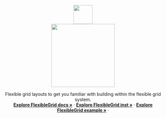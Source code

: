 <p align="center">
  <a href="http://flexible-grid.com">
    <img src="http://flexible-grid.com/assets/images/logo/logo-symbol-green.svg" width=60>
    <br>
    <img src="http://flexible-grid.com/assets/images/logo/logo-green.svg" width=200>
  </a>
  
  <p align="center">
    Flexible grid layouts to get you familiar with building within the flexible grid system.
    <br>
    <a href="http://www.flexible-grid.com/documentation.php"><strong>Explore FlexibleGrid docs &raquo;</strong></a> &middot;
    <a href="http://www.flexible-grid.com/installation.php"><strong>Explore FlexibleGrid inst &raquo;</strong></a> &middot;
    <a href="http://flexible-grid.com/flexible-grid.php"><strong>Explore FlexibleGrid example &raquo;</strong></a> &middot;
  </p>
</p>
